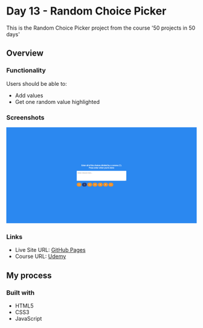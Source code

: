 # Day 13 - Random Choice Picker

This is the Random Choice Picker project from the course '50 projects in 50 days'

## Overview

### Functionality

Users should be able to:

- Add values
- Get one random value highlighted

### Screenshots

![](/screenshots/screenshot1.png)

### Links

- Live Site URL: [GitHub Pages](https://aref-akminasi.github.io/day13-random-choice-picker/)
- Course URL: [Udemy](https://www.udemy.com/course/50-projects-50-days/?utm_source=adwords&utm_medium=udemyads&utm_campaign=WebDevelopment_v.PROF_la.EN_cc.ROWMTA-B_ti.8322&utm_content=deal4584&utm_term=_._ag_80869579591_._ad_533999956732_._kw__._de_c_._dm__._pl__._ti_dsa-774930035449_._li_1010752_._pd__._&matchtype=&gclid=EAIaIQobChMI762Pj479_wIVHJeDBx1Z6gqdEAAYASAAEgLTq_D_BwE)

## My process

### Built with

- HTML5
- CSS3
- JavaScript
